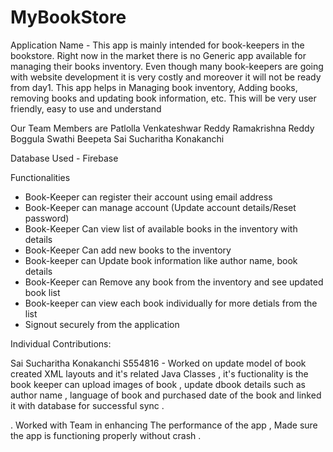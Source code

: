 # MyBookStore
Application Name - 
This app is mainly intended for book-keepers in the bookstore. Right now in the market there is no Generic app available for managing their books inventory. Even though many book-keepers are going with website development it is very costly and moreover it will not be ready from day1. This app helps in Managing book inventory, Adding books, removing books and updating book information, etc. This will be very user friendly, easy to use and understand

 Our Team Members are
 Patlolla Venkateshwar Reddy
 Ramakrishna Reddy Boggula
 Swathi Beepeta
 Sai Sucharitha Konakanchi

Database Used - Firebase

Functionalities
- Book-Keeper can register their account using email address
- Book-Keeper can manage account (Update account details/Reset password)
- Book-Keeper Can view list of available books in the inventory with details
- Book-Keeper Can add new books to the inventory
- Book-keeper can Update book information like author name, book details
- Book-Keeper can Remove any book from the inventory and see updated book list
- Book-keeper can view each book individually for more detials from the list
- Signout securely from the application

Individual Contributions:

Sai Sucharitha Konakanchi S554816 - Worked on update model of book created XML layouts and it's related Java Classes , it's fuctionality is the book keeper can upload images of book , update dbook details such as author name , language of book and purchased date of the book and linked it with database for successful sync . 

. Worked with Team in enhancing The performance of the app , Made sure the app is functioning properly without crash .
	